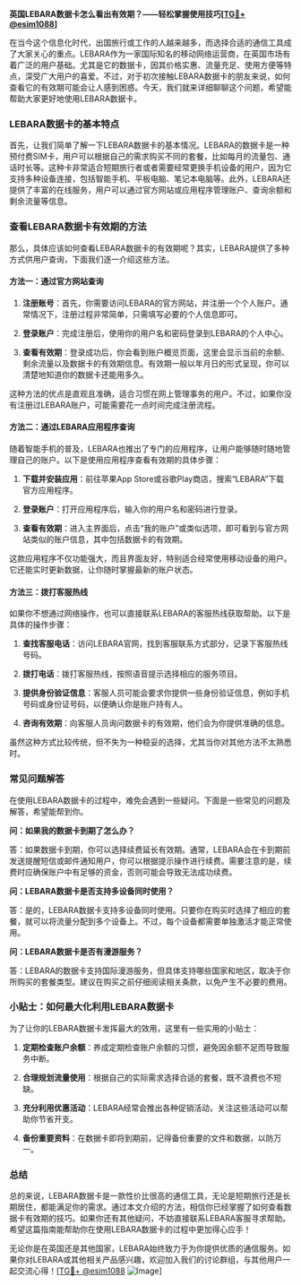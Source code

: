 **英国LEBARA数据卡怎么看出有效期？——轻松掌握使用技巧[[TG💪+ @esim1088](https://t.me/s/esim1088)]**

在当今这个信息化时代，出国旅行或工作的人越来越多，而选择合适的通信工具成了大家关心的重点。LEBARA作为一家国际知名的移动网络运营商，在英国市场有着广泛的用户基础。尤其是它的数据卡，因其价格实惠、流量充足、使用方便等特点，深受广大用户的喜爱。不过，对于初次接触LEBARA数据卡的朋友来说，如何查看它的有效期可能会让人感到困惑。今天，我们就来详细聊聊这个问题，希望能帮助大家更好地使用LEBARA数据卡。

### LEBARA数据卡的基本特点

首先，让我们简单了解一下LEBARA数据卡的基本情况。LEBARA的数据卡是一种预付费SIM卡，用户可以根据自己的需求购买不同的套餐，比如每月的流量包、通话时长等。这种卡非常适合短期旅行者或者需要经常更换手机设备的用户，因为它支持多种设备连接，包括智能手机、平板电脑、笔记本电脑等。此外，LEBARA还提供了丰富的在线服务，用户可以通过官方网站或应用程序管理账户、查询余额和剩余流量等信息。

### 查看LEBARA数据卡有效期的方法

那么，具体应该如何查看LEBARA数据卡的有效期呢？其实，LEBARA提供了多种方式供用户查询，下面我们逐一介绍这些方法。

#### 方法一：通过官方网站查询

1. **注册账号**：首先，你需要访问LEBARA的官方网站，并注册一个个人账户。通常情况下，注册过程非常简单，只需填写必要的个人信息即可。
   
2. **登录账户**：完成注册后，使用你的用户名和密码登录到LEBARA的个人中心。

3. **查看有效期**：登录成功后，你会看到账户概览页面，这里会显示当前的余额、剩余流量以及数据卡的有效期信息。有效期一般以年月日的形式呈现，你可以清楚地知道你的数据卡还能用多久。

这种方法的优点是直观且准确，适合习惯在网上管理事务的用户。不过，如果你没有注册过LEBARA账户，可能需要花一点时间完成注册流程。

#### 方法二：通过LEBARA应用程序查询

随着智能手机的普及，LEBARA也推出了专门的应用程序，让用户能够随时随地管理自己的账户。以下是使用应用程序查看有效期的具体步骤：

1. **下载并安装应用**：前往苹果App Store或谷歌Play商店，搜索“LEBARA”下载官方应用程序。

2. **登录账户**：打开应用程序后，输入你的用户名和密码进行登录。

3. **查看有效期**：进入主界面后，点击“我的账户”或类似选项，即可看到与官方网站类似的账户信息，其中包括数据卡的有效期。

这款应用程序不仅功能强大，而且界面友好，特别适合经常使用移动设备的用户。它还能实时更新数据，让你随时掌握最新的账户状态。

#### 方法三：拨打客服热线

如果你不想通过网络操作，也可以直接联系LEBARA的客服热线获取帮助。以下是具体的操作步骤：

1. **查找客服电话**：访问LEBARA官网，找到客服联系方式部分，记录下客服热线号码。

2. **拨打电话**：拨打客服热线，按照语音提示选择相应的服务项目。

3. **提供身份验证信息**：客服人员可能会要求你提供一些身份验证信息，例如手机号码或身份证号码，以便确认你是账户持有人。

4. **咨询有效期**：向客服人员询问数据卡的有效期，他们会为你提供准确的信息。

虽然这种方式比较传统，但不失为一种稳妥的选择，尤其当你对其他方法不太熟悉时。

### 常见问题解答

在使用LEBARA数据卡的过程中，难免会遇到一些疑问。下面是一些常见的问题及解答，希望能帮到你。

**问：如果我的数据卡到期了怎么办？**

答：如果数据卡到期，你可以选择续费延长有效期。通常，LEBARA会在卡到期前发送提醒短信或邮件通知用户，你可以根据提示操作进行续费。需要注意的是，续费时应确保账户中有足够的资金，否则可能会导致无法成功续费。

**问：LEBARA数据卡是否支持多设备同时使用？**

答：是的，LEBARA数据卡支持多设备同时使用。只要你在购买时选择了相应的套餐，就可以将流量分配到多个设备上。不过，每个设备都需要单独激活才能正常使用。

**问：LEBARA数据卡是否有漫游服务？**

答：LEBARA的数据卡支持国际漫游服务，但具体支持哪些国家和地区，取决于你所购买的套餐类型。建议在购买之前仔细阅读相关条款，以免产生不必要的费用。

### 小贴士：如何最大化利用LEBARA数据卡

为了让你的LEBARA数据卡发挥最大的效用，这里有一些实用的小贴士：

1. **定期检查账户余额**：养成定期检查账户余额的习惯，避免因余额不足而导致服务中断。

2. **合理规划流量使用**：根据自己的实际需求选择合适的套餐，既不浪费也不短缺。

3. **充分利用优惠活动**：LEBARA经常会推出各种促销活动，关注这些活动可以帮助你节省开支。

4. **备份重要资料**：在数据卡即将到期前，记得备份重要的文件和数据，以防万一。

### 总结

总的来说，LEBARA数据卡是一款性价比很高的通信工具，无论是短期旅行还是长期居住，都能满足你的需求。通过本文介绍的方法，相信你已经掌握了如何查看数据卡有效期的技巧。如果你还有其他疑问，不妨直接联系LEBARA客服寻求帮助。希望这篇指南能帮助你在使用LEBARA数据卡的过程中更加得心应手！

无论你是在英国还是其他国家，LEBARA始终致力于为你提供优质的通信服务。如果你对LEBARA或其他相关产品感兴趣，欢迎加入我们的讨论群组，与其他用户一起交流心得！[[TG💪+ @esim1088](https://t.me/s/esim1088) ![Image](https://i.postimg.cc/4NQfJmqS/Snipaste-2025-05-13-00-14-12.png)]